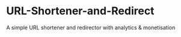 # URL-Shortener-and-Redirect
A simple URL shortener and redirector with analytics &amp; monetisation
